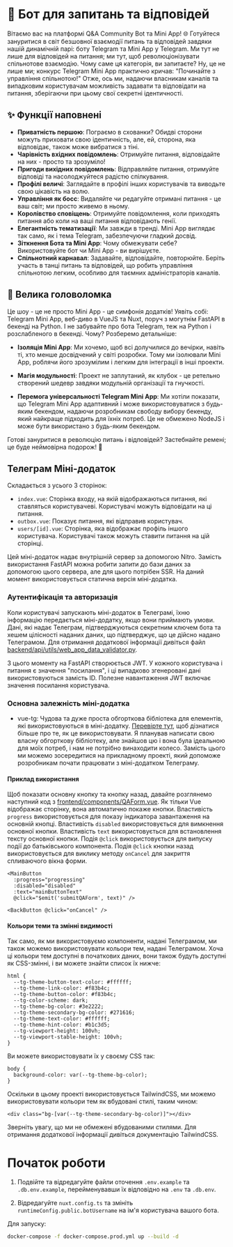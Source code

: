 # 🚀 Бот для запитань та відповідей

Вітаємо вас на платформі Q&A Community Bot та Mini App! 🌐 Готуйтеся зануритися в світ безшовної взаємодії питань та відповідей завдяки нашій динамічній парі: боту Telegram та Mini App у Telegram. Ми тут не лише для відповідей на питання; ми тут, щоб революціонізувати спільнотове взаємодію. Чому саме ця категорія, ви запитаєте? Ну, це не лише ми; конкурс Telegram Mini App практично кричав: "Починайте з управління спільнотою!" Отже, ось ми, надаючи власникам каналів та випадковим користувачам можливість задавати та відповідати на питання, зберігаючи при цьому свої секретні ідентичності.

## ✨ Функції наповнені

- **Приватність першою**: Пограємо в схованки? Обидві сторони можуть приховати свою ідентичність, але, ей, сторона, яка відповідає, також може вибратися з тіні.
- **Чарівність вхідних повідомлень**: Отримуйте питання, відповідайте на них - просто та зрозуміло!
- **Пригоди вихідних повідомлень**: Відправляйте питання, отримуйте відповіді та насолоджуйтеся радістю спілкування.
- **Профілі величі**: Заглядайте в профілі інших користувачів та виводьте свою цікавість на волю.
- **Управління як босс**: Видаляйте чи редагуйте отримані питання - це ваш світ; ми просто живемо в ньому.
- **Королівство сповіщень**: Отримуйте повідомлення, коли приходять питання або коли на ваші питання відповідають генії.
- **Елегантність тематизації**: Ми завжди в тренді. Mini App виглядає так само, як і тема Telegram, забезпечуючи гладкий досвід.
- **Зіткнення Бота та Mini App**: Чому обмежувати себе? Використовуйте бот чи Mini App - ви вирішуєте.
- **Спільнотний карнавал**: Задавайте, відповідайте, повторюйте. Беріть участь в танці питань та відповідей, що робить управління спільнотою легким, особливо для таємних адміністраторів каналів.

## 🧩 Велика головоломка

Це шоу - це не просто Mini App - це симфонія додатків! Уявіть собі: Telegram Mini App, веб-диво в VueJS та Nuxt, поруч з могутнім FastAPI в бекенді на Python. І не забувайте про бота Telegram, теж на Python і розслабленого в бекенді. Чому? Розберемо детальніше:

- **Ізоляція Mini App**: Ми хочемо, щоб всі долучилися до вечірки, навіть ті, хто менше досвідчений у світі розробки. Тому ми ізолювали Mini App, роблячи його зрозумілим і легким для інтеграції в інші проекти.

- **Магія модульності**: Проект не заплутаний, як клубок - це ретельно створений шедевр завдяки модульній організації та гнучкості.

- **Перемога універсальності Telegram Mini App**: Ми хотіли показати, що Telegram Mini App адаптивний і може використовуватися з будь-яким бекендом, надаючи розробникам свободу вибору бекенду, який найкраще підходить для їхніх потреб. Це не обмежено NodeJS і може бути використано з будь-яким бекендом.

Готові зануритися в революцію питань і відповідей? Застебнайте ремені; це буде неймовірна подорож! 🎉

## Телеграм Міні-додаток

Складається з усього 3 сторінок:

- `index.vue`: Сторінка входу, на якій відображаються питання, які ставляться користувачеві. Користувачі можуть відповідати на ці питання.
- `outbox.vue`: Показує питання, які відправив користувач.
- `users/[id].vue`: Сторінка, яка відображає профіль іншого користувача. Користувачі також можуть ставити питання на цій сторінці.

Цей міні-додаток надає внутрішній сервер за допомогою Nitro. Замість використання FastAPI можна робити запити до бази даних за допомогою цього сервера, але для цього потрібен SSR. На даний момент використовується статична версія міні-додатка.

### Аутентифікація та авторизація

Коли користувачі запускають міні-додаток в Телеграмі, їхню інформацію передається міні-додатку, якщо вони приймають умови. Дані, які надає Телеграм, підтверджуються секретним ключем бота та хешем цілісності наданих даних, що підтверджує, що це дійсно надано Телеграмом. Для отримання додаткової інформації дивіться файл [backend/api/utils/web_app_data_validator.py](backend/api/utils/web_app_data_validator.py).

З цього моменту на FastAPI створюється JWT. У кожного користувача і питання є значення "посилання", і ці випадково згенеровані дані використовуються замість ID. Полезне навантаження JWT включає значення посилання користувача.

### Основна залежність міні-додатка
- vue-tg: Чудова та дуже проста обгорткова бібліотека для елементів, які використовуються в міні-додатку. [Перевірте тут](https://www.npmjs.com/package/vue-tg), щоб дізнатися більше про те, як це використовувати. Я планував написати свою власну обгорткову бібліотеку, але знайшов цю і вона була ідеальною для моїх потреб, і нам не потрібно винаходити колесо. Замість цього ми можемо зосередитися на прикладному проекті, який допоможе розробникам почати працювати з міні-додатком Телеграму.

#### Приклад використання
Щоб показати основну кнопку та кнопку назад, давайте розглянемо наступний код з [frontend/components/QAForm.vue](frontend/components/QAForm.vue). Як тільки Vue відображає сторінку, вона автоматично покаже кнопки. Властивість `progress` використовується для показу індикатора завантаження на основній кнопці. Властивість `disabled` використовується для вимкнення основної кнопки. Властивість `text` використовується для встановлення тексту основної кнопки. Подія `@click` використовується для випуску події до батьківського компонента. Подія `@click` кнопки назад використовується для виклику методу `onCancel` для закриття спливаючого вікна форми.

```
<MainButton 
  :progress="progressing"
  :disabled="disabled"
  :text="mainButtonText"
  @click="$emit('submitQAForm', text)" />

<BackButton @click="onCancel" />
```

#### Кольори теми та змінні видимості

Так само, як ми використовуємо компоненти, надані Телеграмом, ми також можемо використовувати кольори тем, надані Телеграмом. Хоча ці кольори тем доступні в початкових даних, вони також будуть доступні як CSS-змінні, і ви можете знайти список їх нижче:

```
html {
  --tg-theme-button-text-color: #ffffff;
  --tg-theme-link-color: #f83b4c;
  --tg-theme-button-color: #f83b4c;
  --tg-color-scheme: dark;
  --tg-theme-bg-color: #3e2222;
  --tg-theme-secondary-bg-color: #271616;
  --tg-theme-text-color: #ffffff;
  --tg-theme-hint-color: #b1c3d5;
  --tg-viewport-height: 100vh;
  --tg-viewport-stable-height: 100vh;
}
```


Ви можете використовувати їх у своєму CSS так:

```
body {
  background-color: var(--tg-theme-bg-color);
}
```

Оскільки в цьому проекті використовується TailwindCSS, ми можемо використовувати кольори тем як вбудовані стилі, таким чином:

```
<div class="bg-[var(--tg-theme-secondary-bg-color)]"></div>
```

Зверніть увагу, що ми не обмежені вбудованими стилями. Для отримання додаткової інформації дивіться документацію TailwindCSS.

# Початок роботи

1. Подвійте та відредагуйте файли оточення `.env.example` та `.db.env.example`, перейменувавши їх відповідно на `.env` та `.db.env`.

2. Відредагуйте `nuxt.config.ts` та змініть `runtimeConfig.public.botUsername` на ім'я користувача вашого бота.

Для запуску:

```bash
docker-compose -f docker-compose.prod.yml up --build -d
```
